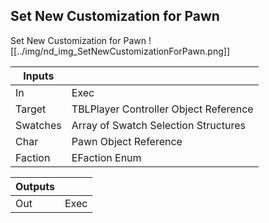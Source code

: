 ## Set New Customization for Pawn
Set New Customization for Pawn
![[../img/nd_img_SetNewCustomizationForPawn.png]]

|Inputs||
|--|--|
| In | Exec |
| Target | TBLPlayer Controller Object Reference |
| Swatches | Array of Swatch Selection Structures |
| Char | Pawn Object Reference |
| Faction | EFaction Enum |

|Outputs||
|--|--|
| Out | Exec |
